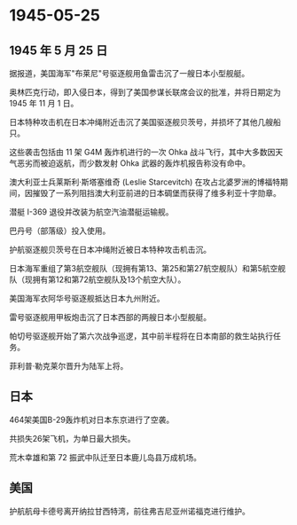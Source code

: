 # 1945-05-25

## 1945 年 5 月 25 日

据报道，美国海军"布莱尼"号驱逐舰用鱼雷击沉了一艘日本小型舰艇。

奥林匹克行动，即入侵日本，得到了美国参谋长联席会议的批准，并将日期定为
1945 年 11 月 1 日。

日本特种攻击机在日本冲绳附近击沉了美国驱逐舰贝茨号，并损坏了其他几艘船只。

这些袭击包括由 11 架 G4M 轰炸机进行的一次 Ohka
战斗飞行，其中大多数因天气恶劣而被迫返航，而少数发射 Ohka
武器的轰炸机报告称没有命中。

澳大利亚士兵莱斯利·斯塔塞维奇 (Leslie Starcevitch)
在攻占北婆罗洲的博福特期间，因摧毁了一系列阻挡澳大利亚前进的日本碉堡而获得了维多利亚十字勋章。

潜艇 I-369 退役并改装为航空汽油潜艇运输舰。

巴丹号（部落级）投入使用。

护航驱逐舰贝茨号在日本冲绳附近被日本特种攻击机击沉。

日本海军重组了第3航空舰队（现拥有第13、第25和第27航空舰队）和第5航空舰队（现拥有第12和第72航空舰队及13个航空大队）。

美国海军衣阿华号驱逐舰抵达日本九州附近。

雷号驱逐舰用甲板炮击沉了日本西部的两艘日本小型舰艇。

帕切号驱逐舰开始了第六次战争巡逻，其中前半程将在日本南部的救生站执行任务。

菲利普·勒克莱尔晋升为陆军上将。

## 日本

464架美国B-29轰炸机对日本东京进行了空袭。

共损失26架飞机，为单日最大损失。

荒木幸雄和第 72 振武中队迁至日本鹿儿岛县万成机场。

## 美国

护航航母卡德号离开纳拉甘西特湾，前往弗吉尼亚州诺福克进行维护。

